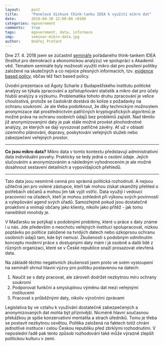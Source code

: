 ```yaml
---
layout:     post
title:      "Panelová diskuze think-tanku IDEA k využití mikro dat"
date:       2018-04-30 12:00:00 +0100
categories: egovernment
comments:   true
tags:       egovernment, data, informace
img:        seminar-mikro-data.jpg
author:     Ondřej Profant
---
```


Dne 27. 4. 2018 jsem se zúčastnil [semináře](https://www.facebook.com/events/426035127836504/) pořádaného think-tankem IDEA (Institut pro demokracii a ekonomickou analýzu) ve spolupráci s Akademií věd. Tématem semináře byly možnosti využití mikro dat pro posílení politiky založené na skutečných a co nejvíce přesných informacích, tzv. [evidence based policy](https://en.wikipedia.org/wiki/Evidence-based_policy), občas též fact based policy.

<!--more-->

Úvodní prezentace od Ágoty Scharle z Budapešťského institutu politické analýzy se týkala zpracování a zpřístupňování statistik a mikro dat pro účely hlubší analýzy a výzkumu. Problematika tohoto druhu zpracování je velice choulostivá, protože se častokrát dostává do kolize s požadavky na ochranu soukromí. Je ale třeba podotknout, že díky technickým možnostem anonymizace dat prostřednictvím patřičných kryptografických algoritmů je možné práva na ochranu osobních údajů bez problémů zajistit. Nad těmito již anonymizovanými daty je pak stále možné provést plnohodnotné analýzy, ze kterých se dají vyvozovat patřičné závěry. Ať už v oblasti územního plánování, dopravy, poskytování veřejných služeb nebo zabezpečení veřejných prostor.

---
**Co jsou mikro data?**
Mikro data v tomto kontextu představují administrativní data individuální povahy. Prakticky se tedy jedná o osobní údaje. Jejich slučováním a anonymizováním a následným vyhodnocením je ale možné dosáhnout sestavení detailních a vypovídajících přehledů.

---

Tato data jsou nesmírně cenná pro správná politická rozhodnutí. A nejsou užitečná jen pro volené zástupce, kteří tak mohou získat okamžitý přehled o potřebách občanů a mohou jim tak vyjít vstříc. Data využijí i vedoucí pracovníci na úřadech, kteří je mohou zohlednit při výkonu svých povinností a vylepšování agend svých úřadů. Samozřejmě pokud jsou dostatečně proaktivní a vnímají občany jako klienty, nikoliv jako přítěž - jak tomu naneštěstí mnohdy je.

V Maďarsku se potýkají s podobnými problémy, které u práce s daty známe i u nás. Jde především o neochotu veřejných institucí spolupracovat, nízkou poptávku po politice založené na tvrdých datech nebo úzkoprsou ochranu osobních údajů tam, kde být nemusí. Zkušenosti s podobným odmítnutím konceptu moderní práce s dostupnými daty mám i já osobně a další lidé z různých organizací, které se v České republice snaží prosazovat otevřená data.

Na základě těchto negativních zkušeností jsem proto ve svém vystoupení na semináři shrnul hlavní výzvy pro politiku postavenou na datech:

1. Naučit se s daty pracovat, ale zároveň dodržet nezbytnou míru ochrany soukromí
2. Podporovat funkční a smysluplnou výměnu dat mezi veřejnými institucemi
3. Pracovat s průběžnými daty, nikoliv výročními zprávami

Legislativa by ve vztahu k využívání dostatečně zabezpečených a anonymizovaných dat mohla být příznivější. Nicméně hlavní současnou překážkou je spíše konzervativní mentalita a strach úředníků. Tomu je třeba se postavit nezbytnou osvětou. Politika založená na faktech totiž chrání jednotlivé instituce i celou Českou republiku před zbrklými rozhodnutími. V neposlední řadě pak tento způsob rozhodování také může výrazně zlepšit politickou kulturu v zemi.
